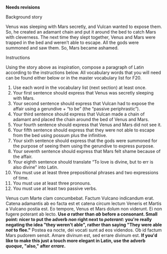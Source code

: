 **Needs revisions**

Background story

Venus was sleeping with Mars secretly, and Vulcan wanted to expose them.
So, he created an adamant chain and put it around the bed to catch Mars with cleverness.
The next time they slept together, Venus and Mars were trapped in the bed and weren’t able to escape.
All the gods were summoned and saw them.
So, Mars became ashamed.

Instructions

Using the story above as inspiration, compose a paragraph of Latin according to the instructions below. All vocabulary words that you will need can be found either below or in the master vocabulary list for F20.

1. Use each word in the vocabulary list (next section) at least once.
2. Your first sentence should express that Venus was secretly sleeping with Mars.
3. Your second sentence should express that Vulcan had to expose the affair using a gerundive + “to be” (the “passive periphrastic”).
4. Your third sentence should express that Vulcan made a chain of adamant and placed the chain around the bed of Venus and Mars.
5. Your fourth sentence should express that Venus and Mars did not see it.
6. Your fifth sentence should express that they were not able to escape from the bed using possum plus the infinitive.
7. Your sixth sentence should express that the gods were summoned for the purpose of seeing them using the gerundive to express purpose.
8. Your seventh sentence should express that Mars felt shame because of the affair.
9. Your eighth sentence should translate “To love is divine, but to err is also divine” into Latin.
10. You must use at least three prepositional phrases and two expressions of time.
11. You must use at least three pronouns.
12. You must use at least two passive verbs.


Venus cum Marte clam concumbebat.
Factum Vulcano indicandum erat.
Catena adamantis ab eo facta est et catena circum lectum Veneris et Martis a Vulcano postia est.
Eo tempore, Venus et Mars dolum non viderunt.
Ei non fugere poterant ab lecto. **Use *a* rather than *ab* before a consonant. Small point: nicer to put the adverb *non* right next to *poterant*: you're really negating the idea "they weren't able", rather than saying "They were able *not* to flee."**
Postea ea nocte, dei vocati sunt ad eos videndos.
Ob id factum Mars pudorem sensit.
Amare divinum est, sed errare divinum est. **If you'd like to make this just a touch more elegant in Latin, use the adverb *quoque*, "also," after *errare*.**
